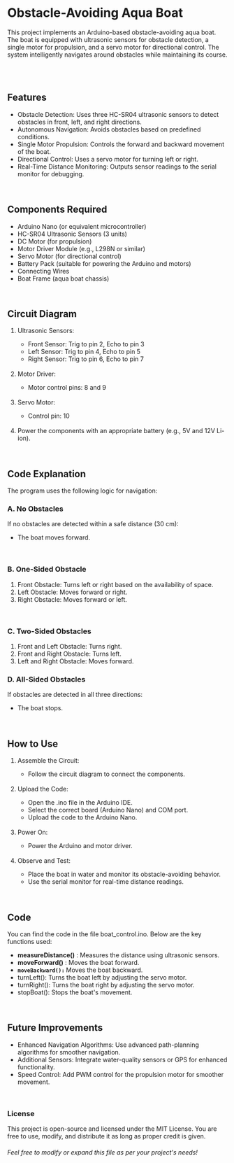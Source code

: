 <h1>Obstacle-Avoiding Aqua Boat</h1>
<p>
  This project implements an Arduino-based obstacle-avoiding aqua boat. The boat is equipped with ultrasonic sensors for obstacle detection, a single motor for propulsion, and a servo motor for directional control. The system intelligently navigates around obstacles while maintaining its course.
</p>
<br>
<br>

<h2>Features</h2>
<ul>
  <li>
    Obstacle Detection: Uses three HC-SR04 ultrasonic sensors to detect obstacles in front, left, and right directions.
  </li>
  <li>
    Autonomous Navigation: Avoids obstacles based on predefined conditions.
  </li>
  <li>
    Single Motor Propulsion: Controls the forward and backward movement of the boat.
  </li>
  <li>
    Directional Control: Uses a servo motor for turning left or right.
  </li>
  <li>
    Real-Time Distance Monitoring: Outputs sensor readings to the serial monitor for debugging.
  </li>
</ul>
<br>


<h2>Components Required</h2>
<ul>
  <li>
    Arduino Nano (or equivalent microcontroller)
  </li>
  <li>
    HC-SR04 Ultrasonic Sensors (3 units)
  </li>
  <li>
    DC Motor (for propulsion)
  </li>
  <li>
    Motor Driver Module (e.g., L298N or similar)
  </li>
  <li>
    Servo Motor (for directional control)
  </li>
  <li>
    Battery Pack (suitable for powering the Arduino and motors)
  </li>
  <li>
    Connecting Wires
  </li>
  <li>
    Boat Frame (aqua boat chassis)
  </li>
</ul>
<br>


<h2>Circuit Diagram</h2>
<ol>
  <li>
    Ultrasonic Sensors:
  </li>
  <ul>
    <li>
      Front Sensor: Trig to pin 2, Echo to pin 3
    </li>
    <li>
      Left Sensor: Trig to pin 4, Echo to pin 5
    </li>
    <li>
      Right Sensor: Trig to pin 6, Echo to pin 7
    </li>
  </ul><br>
  <li>Motor Driver:</li>
  <ul><li>Motor control pins: 8 and 9</li></ul><br>
  <li>Servo Motor:</li>
  <ul><li>Control pin: 10</li></ul>  <br>
  <li>Power the components with an appropriate battery (e.g., 5V and 12V Li-ion).</li>
</ol>
<br>


<h2>Code Explanation</h2>
The program uses the following logic for navigation:

<h3>A. No Obstacles</h3>
If no obstacles are detected within a safe distance (30 cm):
<ul><li>The boat moves forward.</li></ul><br>

<h3>B. One-Sided Obstacle</h3>
<ol>
  <li>
    Front Obstacle: Turns left or right based on the availability of space.
  </li>
  <li>
    Left Obstacle: Moves forward or right.
  </li>
  <li>
    Right Obstacle: Moves forward or left.
  </li>
</ol><br>


<h3>C. Two-Sided Obstacles</h3>
<ol>
  <li>
    Front and Left Obstacle: Turns right.
  </li>
  <li>
    Front and Right Obstacle: Turns left.
  </li>
  <li>
    Left and Right Obstacle: Moves forward.
  </li>
</ol>



<h3>D. All-Sided Obstacles</h3>
If obstacles are detected in all three directions:
<ul><li>The boat stops.</li></ul><br>



<h2>How to Use</h2>
<ol>
  <li>Assemble the Circuit:</li>
  <ul><li>Follow the circuit diagram to connect the components.</li></ul>
  <br>
  <li>Upload the Code:</li>
  <ul>
    <li>Open the .ino file in the Arduino IDE.</li>
    <li>Select the correct board (Arduino Nano) and COM port.</li>
    <li>Upload the code to the Arduino Nano.</li>
  </ul><br>
  <li>Power On:</li>
  <ul><li>Power the Arduino and motor driver.</li></ul>
  <br>

  <li>Observe and Test:</li>
  <ul>
    <li>
      Place the boat in water and monitor its obstacle-avoiding behavior.
    </li>
    <li>
      Use the serial monitor for real-time distance readings.
    </li>
  </ul>
</ol>
<br>


<h2>Code</h2>
You can find the code in the file boat_control.ino. Below are the key functions used:

<ul>
  <li>
    <strong>measureDistance()</strong>
    : Measures the distance using ultrasonic sensors.
  </li>
  <li>
    <b>moveForward()</b>
    : Moves the boat forward.
  </li>
  <li>
    <strong>
      <code>moveBackward():</code>
    </strong>
     Moves the boat backward.
  </li>
  <li>
    turnLeft(): Turns the boat left by adjusting the servo motor.
  </li>
  <li>
    turnRight(): Turns the boat right by adjusting the servo motor.
  </li>
  <li>
    stopBoat(): Stops the boat's movement.
  </li>
</ul>
<br>


<h2>Future Improvements</h2>
<ul>
  <li>
    Enhanced Navigation Algorithms: Use advanced path-planning algorithms for smoother navigation.
  </li>
  <li>
    Additional Sensors: Integrate water-quality sensors or GPS for enhanced functionality.
  </li>
  <li>
    Speed Control: Add PWM control for the propulsion motor for smoother movement.
  </li>
</ul><br>


<h3>License</h3>
This project is open-source and licensed under the MIT License. You are free to use, modify, and distribute it as long as proper credit is given.
<br>

<h6>Feel free to modify or expand this file as per your project's needs!</h6>






